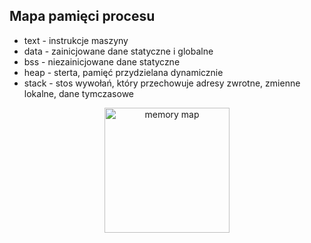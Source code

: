 ## Mapa pamięci procesu

* <!-- .element: class="fragment fade-in" --> text - instrukcje maszyny
* <!-- .element: class="fragment fade-in" --> data - zainicjowane dane statyczne i globalne
* <!-- .element: class="fragment fade-in" --> bss - niezainicjowane dane statyczne
* <!-- .element: class="fragment fade-in" --> heap - sterta, pamięć przydzielana dynamicznie
* <!-- .element: class="fragment fade-in" --> stack - stos wywołań, który przechowuje adresy zwrotne, zmienne lokalne, dane tymczasowe

<p style="text-align: center">
    <img height="200" data-src="img/memory.png" src="img/memory.png" alt="memory map" class="plain">
</p>
<!-- .element: class="fragment fade-in" -->
